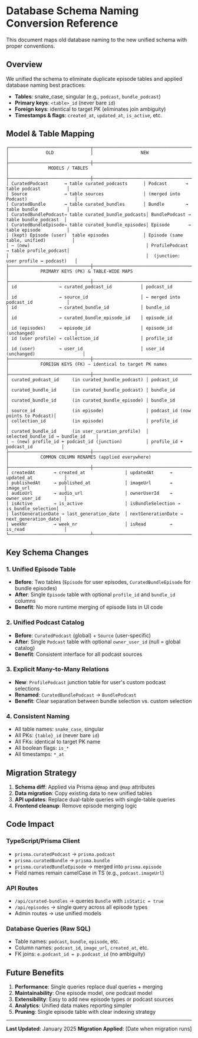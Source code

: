 # Database Schema Naming Conversion Reference

This document maps old database naming to the new unified schema with proper conventions.

## Overview

We unified the schema to eliminate duplicate episode tables and applied database naming best practices:

- **Tables**: snake_case, singular (e.g., `podcast`, `bundle_podcast`)
- **Primary keys**: `<table>_id` (never bare `id`)
- **Foreign keys**: identical to target PK (eliminates join ambiguity)
- **Timestamps & flags**: `created_at`, `updated_at`, `is_active`, etc.

## Model & Table Mapping

```
┌───────────────────────────────┬───────────────────────────────────────────┐
│              OLD              │                  NEW                     │
├───────────────────────────────┼───────────────────────────────────────────┤
│               MODELS / TABLES                                          │
├───────────────────────────────┼───────────────────────────────────────────┤
│ CuratedPodcast      → table curated_podcasts      │ Podcast       → table podcast          │
│ Source              → table sources               │ (merged into Podcast)                  │
│ CuratedBundle       → table curated_bundles       │ Bundle        → table bundle           │
│ CuratedBundlePodcast→ table curated_bundle_podcasts│ BundlePodcast → table bundle_podcast  │
│ CuratedBundleEpisode→ table curated_bundle_episodes│ Episode       → table episode          │
│ (kept) Episode (user)  table episodes             │ Episode (same table, unified)          │
│ — (new)                                            │ ProfilePodcast → table profile_podcast│
│                                                    │  (junction: user profile ↔ podcast)   │
├───────────────────────────────┼───────────────────────────────────────────┤
│            PRIMARY KEYS (PK) & TABLE-WIDE MAPS                           │
├───────────────────────────────┼───────────────────────────────────────────┤
│ id                → curated_podcast_id           │ podcast_id                           │
│ id                → source_id                    │ ← merged into podcast_id             │
│ id                → curated_bundle_id            │ bundle_id                            │
│ id                → curated_bundle_episode_id    │ episode_id                           │
│ id (episodes)     → episode_id                   │ episode_id (unchanged)               │
│ id (user profile) → collection_id                │ profile_id                           │
│ id (user)         → user_id                      │ user_id (unchanged)                  │
├───────────────────────────────┼───────────────────────────────────────────┤
│            FOREIGN KEYS (FK) — identical to target PK names              │
├───────────────────────────────┼───────────────────────────────────────────┤
│ curated_podcast_id     (in curated_bundle_podcast) │ podcast_id                        │
│ curated_bundle_id      (in curated_bundle_podcast) │ bundle_id                         │
│ curated_bundle_id      (in curated_bundle_episode) │ bundle_id                         │
│ source_id              (in episode)                │ podcast_id (now points to Podcast)│
│ collection_id          (in episode)                │ profile_id                        │
│ curated_bundle_id      (in user_curation_profile)  │ selected_bundle_id → bundle_id    │
│ — (new) profile_id + podcast_id (junction)         │ profile_id + podcast_id           │
├───────────────────────────────┼───────────────────────────────────────────┤
│            COMMON COLUMN RENAMES (applied everywhere)                    │
├───────────────────────────────┼───────────────────────────────────────────┤
│ createdAt       → created_at               │ updatedAt      → updated_at            │
│ publishedAt     → published_at             │ imageUrl       → image_url             │
│ audioUrl        → audio_url                │ ownerUserId    → owner_user_id         │
│ isActive        → is_active                │ isBundleSelection → is_bundle_selection│
│ lastGenerationDate → last_generation_date  │ nextGenerationDate → next_generation_date│
│ weekNr          → week_nr                  │ isRead         → is_read               │
└───────────────────────────────┴───────────────────────────────────────────┘
```

## Key Schema Changes

### 1. Unified Episode Table

- **Before**: Two tables (`Episode` for user episodes, `CuratedBundleEpisode` for bundle episodes)
- **After**: Single `Episode` table with optional `profile_id` and `bundle_id` columns
- **Benefit**: No more runtime merging of episode lists in UI code

### 2. Unified Podcast Catalog

- **Before**: `CuratedPodcast` (global) + `Source` (user-specific)
- **After**: Single `Podcast` table with optional `owner_user_id` (null = global catalog)
- **Benefit**: Consistent interface for all podcast sources

### 3. Explicit Many-to-Many Relations

- **New**: `ProfilePodcast` junction table for user's custom podcast selections
- **Renamed**: `CuratedBundlePodcast` → `BundlePodcast`
- **Benefit**: Clear separation between bundle selection vs. custom selection

### 4. Consistent Naming

- All table names: `snake_case`, singular
- All PKs: `{table}_id` (never bare `id`)
- All FKs: identical to target PK name
- All boolean flags: `is_*`
- All timestamps: `*_at`

## Migration Strategy

1. **Schema diff**: Applied via Prisma `@@map` and `@map` attributes
2. **Data migration**: Copy existing data to new unified tables
3. **API updates**: Replace dual-table queries with single-table queries
4. **Frontend cleanup**: Remove episode merging logic

## Code Impact

### TypeScript/Prisma Client

- `prisma.curatedPodcast` → `prisma.podcast`
- `prisma.curatedBundle` → `prisma.bundle`
- `prisma.curatedBundleEpisode` → merged into `prisma.episode`
- Field names remain camelCase in TS (e.g., `podcast.imageUrl`)

### API Routes

- `/api/curated-bundles` → queries `Bundle` with `isStatic = true`
- `/api/episodes` → single query across all episode types
- Admin routes → use unified models

### Database Queries (Raw SQL)

- Table names: `podcast`, `bundle`, `episode`, etc.
- Column names: `podcast_id`, `image_url`, `created_at`, etc.
- FK joins: `e.podcast_id = p.podcast_id` (no ambiguity)

## Future Benefits

1. **Performance**: Single queries replace dual queries + merging
2. **Maintainability**: One episode model, one podcast model
3. **Extensibility**: Easy to add new episode types or podcast sources
4. **Analytics**: Unified data makes reporting simpler
5. **Pruning**: Single episode table with clear indexing strategy

---

**Last Updated**: January 2025
**Migration Applied**: [Date when migration runs]

